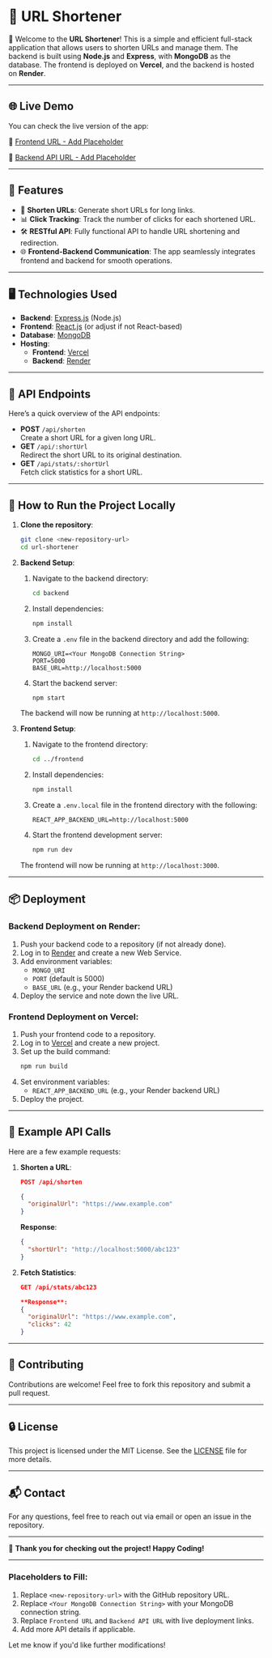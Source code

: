 # 🚀 URL Shortener

🎉 Welcome to the **URL Shortener**! This is a simple and efficient full-stack application that allows users to shorten URLs and manage them. The backend is built using **Node.js** and **Express**, with **MongoDB** as the database. The frontend is deployed on **Vercel**, and the backend is hosted on **Render**.

---

## 🌐 Live Demo

You can check the live version of the app:

🔗 [Frontend URL - Add Placeholder](#)

🔗 [Backend API URL - Add Placeholder](#)

---

## 🌟 Features

- 🔗 **Shorten URLs**: Generate short URLs for long links.
- 📊 **Click Tracking**: Track the number of clicks for each shortened URL.
- 🛠 **RESTful API**: Fully functional API to handle URL shortening and redirection.
- 🌐 **Frontend-Backend Communication**: The app seamlessly integrates frontend and backend for smooth operations.

---

## 🖥️ Technologies Used

- **Backend**: [Express.js](https://expressjs.com/) (Node.js)
- **Frontend**: [React.js](https://reactjs.org/) (or adjust if not React-based)
- **Database**: [MongoDB](https://www.mongodb.com/)
- **Hosting**:
  - **Frontend**: [Vercel](https://vercel.com/)
  - **Backend**: [Render](https://render.com/)

---

## 🚀 API Endpoints

Here’s a quick overview of the API endpoints:

- **POST** `/api/shorten`  
  Create a short URL for a given long URL.
- **GET** `/api/:shortUrl`  
  Redirect the short URL to its original destination.
- **GET** `/api/stats/:shortUrl`  
  Fetch click statistics for a short URL.

---

## 🔧 How to Run the Project Locally

1. **Clone the repository**:
   ```bash
   git clone <new-repository-url>
   cd url-shortener
   ```

2. **Backend Setup**:
   1. Navigate to the backend directory:
      ```bash
      cd backend
      ```

   2. Install dependencies:
      ```bash
      npm install
      ```

   3. Create a `.env` file in the backend directory and add the following:
      ```plaintext
      MONGO_URI=<Your MongoDB Connection String>
      PORT=5000
      BASE_URL=http://localhost:5000
      ```

   4. Start the backend server:
      ```bash
      npm start
      ```

   The backend will now be running at `http://localhost:5000`.

3. **Frontend Setup**:
   1. Navigate to the frontend directory:
      ```bash
      cd ../frontend
      ```

   2. Install dependencies:
      ```bash
      npm install
      ```

   3. Create a `.env.local` file in the frontend directory with the following:
      ```plaintext
      REACT_APP_BACKEND_URL=http://localhost:5000
      ```

   4. Start the frontend development server:
      ```bash
      npm run dev
      ```

   The frontend will now be running at `http://localhost:3000`.

---

## 📦 Deployment

### Backend Deployment on Render:
1. Push your backend code to a repository (if not already done).
2. Log in to [Render](https://render.com/) and create a new Web Service.
3. Add environment variables:
   - `MONGO_URI`
   - `PORT` (default is 5000)
   - `BASE_URL` (e.g., your Render backend URL)
4. Deploy the service and note down the live URL.

### Frontend Deployment on Vercel:
1. Push your frontend code to a repository.
2. Log in to [Vercel](https://vercel.com/) and create a new project.
3. Set up the build command:
   ```bash
   npm run build
   ```
4. Set environment variables:
   - `REACT_APP_BACKEND_URL` (e.g., your Render backend URL)
5. Deploy the project.

---

## 📝 Example API Calls

Here are a few example requests:

1. **Shorten a URL**:
   ```json
   POST /api/shorten

   {
     "originalUrl": "https://www.example.com"
   }
   ```

   **Response**:
   ```json
   {
     "shortUrl": "http://localhost:5000/abc123"
   }
   ```

2. **Fetch Statistics**:
   ```json
   GET /api/stats/abc123

   **Response**:
   {
     "originalUrl": "https://www.example.com",
     "clicks": 42
   }
   ```

---

## 🤝 Contributing

Contributions are welcome! Feel free to fork this repository and submit a pull request.

---

## 🔒 License

This project is licensed under the MIT License. See the [LICENSE](LICENSE) file for more details.

---

## 📬 Contact

For any questions, feel free to reach out via email or open an issue in the repository.

---

🎉 **Thank you for checking out the project! Happy Coding!**

---

### Placeholders to Fill:
1. Replace `<new-repository-url>` with the GitHub repository URL.
2. Replace `<Your MongoDB Connection String>` with your MongoDB connection string.
3. Replace `Frontend URL` and `Backend API URL` with live deployment links.
4. Add more API details if applicable.

Let me know if you'd like further modifications!